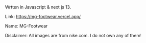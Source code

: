 Wrtten in Javascript & next js 13.

Link: https://mg-footwear.vercel.app/

Name: MG-Footwear

Disclaimer: All images are from nike.com. I do not own any of them!
